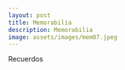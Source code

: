 ```yaml
---
layout: post
title: Memorabilia
description: Memorabilia
image: assets/images/mem07.jpeg
---
```


Recuerdos
